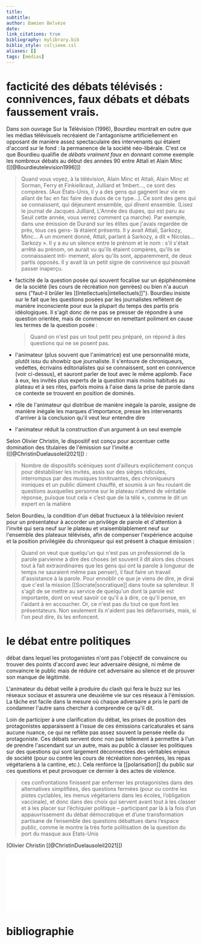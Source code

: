 ```yaml
---
title: 
subtitle:
author: Damien Belvèze
date: 
link_citations: true
bibliography: mylibrary.bib
biblio_style: csl\ieee.csl
aliases: []
tags: [médias]
---
```



# facticité des débats télévisés : connivences, faux débats et débats faussement vrais.

Dans son ouvrage Sur la Télévision (1996), Bourdieu montrait en outre que les médias télévisuels recréaient de l'antagonisme artificiellement en opposant de manière assez spectaculaire des intervenants qui étaient d'accord sur le fond : la permanence de la société néo-libérale. C'est ce que Bourdieu qualifie de *débats vraiment faux* en donnant comme exemple les nombreux débats au début des années 90 entre Attali et Alain Minc ([[@Bourdieutelevision1996]])

> Quand vous voyez,
à la télévision, Alain Minc et Attali, Alain Minc et Sorman, Ferry et Finkielkraut, Julliard et 1mbert..., ce sont des compères. (Aux États-Unis, il y a des gens qui gagnent leur vie en allant de fac en fac faire des duos de ce type...). Ce sont des gens qui se connaissent, qui déjeunent ensemble, qui dînent ensemble. (Lisez le journal de Jacques Julliard, L'Année des dupes, qui est paru au Seuil cette année, vous verrez comment ça marche). Par exemple, dans une émission de Durand sur les élites que j'avais regardée de près, tous ces gens- là étaient présents. Il y avait Attali, Sarkozy, Minc... A un moment donné, Attali, parlant à Sarkozy, a dit « Nicolas... Sarkozy ». Il y a eu un silence entre le prénom et le nom : s'il s'était arrêté au prénom, on aurait vu qu'ils étaient compères, qu'ils se connaissaient inti- mement, alors qu'ils sont, apparemment, de deux partis opposés. Il y avait là un petit signe de connivence qui pouvait passer inaperçu.


- facticité de la question posée qui souvent focalise sur un épiphénomène de la société (les cours de récréation non genrées) ou bien n'a aucun sens ("faut-il brûler les [[Intellectuels|intellectuels]]"). Bourdieu insiste sur le fait que les questions posées par les journalistes reflètent de manière inconsciente pour eux la plupart du temps des partis pris idéologiques. Il s'agit donc de ne pas se presser de répondre à une question orientée, mais de commencer en remettant poliment en cause les termes de la question posée : 

   > Quand on n'est pas un tout petit peu préparé, on répond à des questions qui ne se posent pas.

- l'animateur (plus souvent que l'animatrice) est une personnalité mixte, plutôt issu du showbiz que journaliste. Il s'entoure de chroniqueurs, vedettes, écrivains éditorialistes qui se connaissent, sont en connivence (voir ci-dessus), et sauront parler de tout avec le même applomb. Face à eux, les invités plus experts de la question mais moins habitués au plateau et à ses rites, parfois moins à l'aise dans la prise de parole dans ce contexte se trouvent en position de dominés. 
- rôle de l'animateur qui distribue de manière inégale la parole, assigne de manière inégale les marques d'importance, presse les intervenants d'arriver à la conclusion qu'il veut leur entendre dire
- l'animateur réduit la construction d'un argument à un seul exemple

Selon Olivier Christin, le dispositif est conçu pour accentuer cette domination des titulaires de l'émission sur l'invité.e ([[@ChristinDuelausoleil2021]]) : 

> Nombre de dispositifs scéniques sont d’ailleurs explicitement conçus pour déstabiliser les invités, assis sur des sièges ridicules, interrompus par des musiques tonitruantes, des chroniqueurs ironiques et un public dûment chauffé, et soumis à un feu roulant de questions auxquelles personne sur le plateau n’attend de véritable réponse, puisque tout cela « c’est que de la télé », comme le dit un expert en la matière

Selon Bourdieu, la condition d'un débat fructueux à la télévision revient pour un présentateur à accorder un privilège de parole et d'attention à l'invité qui sera neuf sur le plateau et vraisemblablement neuf sur l'ensemble des plateaux télévisés, afin de compenser l'expérience acquise et la position privilégiée du chroniqueur qui est présent à chaque émission : 

> Quand on veut que quelqu'un qui n'est pas un professionnel de la parole parvienne à dire des choses (et souvent il dit alors des choses tout à fait extraordinaires que les gens qui ont la parole à longueur de temps ne sauraient même pas penser), il faut faire un travail d'assistance à la parole. Pour ennoblir ce que je viens de dire, je dirai que c'est la mission [[Socrate|socratique]] dans toute sa splendeur. Il s'agit de se mettre au service de quelqu'un dont la parole est importante, dont on veut savoir ce qu'il a à dire, ce qu'il pense, en l'aidant à en accoucher.
   Or, ce n'est pas du tout ce que font les présentateurs.
   Non seulement ils n'aident pas les défavorisés, mais, si l'on peut dire, ils les enfoncent.
   
   
 # le débat entre politiques
 
 débat dans lequel les protoganistes n'ont pas l'objectif de convaincre ou trouver des points d'accord avec leur adversaire désigné, ni même de convaincre le public mais de réduire cet adversaire au silence et de prouver son manque de légitimité. 
 
 L'animateur du débat veille à produire du clash qui fera le buzz sur les réseaux sociaux et assurera une deuxième vie sur ces réseaux à l'émission. La tâche est facile dans la mesure où chaque adversaire a pris le parti de condamner l'autre sans chercher à comprendre ce qu'il dit.
 
 Loin de participer à une clarification du débat, les prises de position des protagonistes apparaissent à l'issue de ces émissions caricaturales et sans aucune nuance, ce qui ne reflète pas assez souvent la pensée réelle du protagoniste. Ces débats servent donc non pas tellement à permettre à l'un de prendre l'ascendant sur un autre, mais au public à classer les politiques sur des questions qui sont largement déconnectées des véritables enjeux de société (pour ou contre les cours de récréation non-genrées, les repas végétariens à la cantine, etc.). Cela renforce la [[polarisation]] du public sur ces questions et peut provoquer ce dernier à des actes de violence.
 
 >ces confrontations finissent par enfermer les protagonistes dans des alternatives simplifiées, des questions fermées (pour ou contre les pistes cyclables, les menus végétariens dans les écoles, l’obligation vaccinale), et donc dans des choix qui servent avant tout à les classer et à les placer sur l’échiquier politique – participant par là à la fois d’un appauvrissement du débat démocratique et d’une transformation partisane de l’ensemble des questions débattues dans l’espace public, comme le montre la très forte politisation de la question du port du masque aux Etats-Unis 

(Olivier Christin [[@ChristinDuelausoleil2021]])

![Olivier Christin, AOC](duel_soleil.pdf)

# bibliographie

